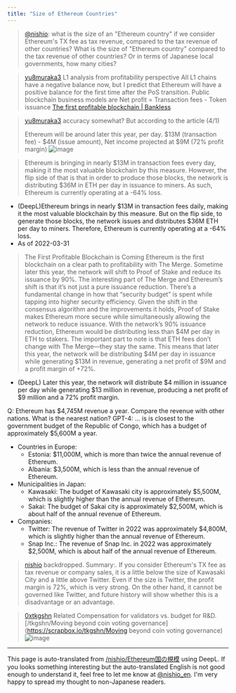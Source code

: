 ```yaml
---
title: "Size of Ethereum Countries"
---
```


> [@nishio](https://twitter.com/nishio/status/1660496129262493696?s=20): what is the size of an "Ethereum country" if we consider Ethereum's TX fee as tax revenue, compared to the tax revenue of other countries? What is the size of "Ethereum country" compared to the tax revenue of other countries? Or in terms of Japanese local governments, how many cities?

> [yu8muraka3](https://twitter.com/yu8muraka3/status/1546523159658401794) L1 analysis from profitability perspective
>  All L1 chains have a negative balance now, but I predict that Ethereum will have a positive balance for the first time after the PoS transition.
>  Public blockchain business models are
>  Net profit = Transaction fees - Token issuance
> [The first profitable blockchain | Bankless](https://www.bankless.com/the-first-profitable-blockchain)

> [yu8muraka3](https://twitter.com/yu8muraka3/status/1546525541448433664) accuracy somewhat? But according to the article (4/1)
>
>  Ethereum will be around later this year, per day.
>  $13M (transaction fee) - $4M (issue amount),
>  Net income projected at $9M (72% profit margin)
>  ![image](https://pbs.twimg.com/media/FXZceXgaAAEXnOv?format=jpg&name=medium#.png)

> Ethereum is bringing in nearly $13M in transaction fees every day, making it the most valuable blockchain by this measure. However, the flip side of that is that in order to produce those blocks, the network is distributing $36M in ETH per day in issuance to miners. As such, Ethereum is currently operating at a -64% loss.
- (DeepL)Ethereum brings in nearly $13M in transaction fees daily, making it the most valuable blockchain by this measure. But on the flip side, to generate those blocks, the network issues and distributes $36M ETH per day to miners. Therefore, Ethereum is currently operating at a -64% loss.
- As of 2022-03-31
> The First Profitable Blockchain is Coming
>  Ethereum is the first blockchain on a clear path to profitability with The Merge. Sometime later this year, the network will shift to Proof of Stake and reduce its issuance by 90%.
>  The interesting part of The Merge and Ethereum’s shift is that it’s not just a pure issuance reduction.
>  There’s a fundamental change in how that “security budget” is spent while tapping into higher security efficiency. Given the shift in the consensus algorithm and the improvements it holds, Proof of Stake makes Ethereum more secure while simultaneously allowing the network to reduce issuance.
>  With the network’s 90% issuance reduction, Ethereum would be distributing less than $4M per day in ETH to stakers. The important part to note is that ETH fees don’t change with The Merge—they stay the same.
>  This means that later this year, the network will be distributing $4M per day in issuance while generating $13M in revenue, generating a net profit of $9M and a profit margin of +72%.
- (DeepL) Later this year, the network will distribute $4 million in issuance per day while generating $13 million in revenue, producing a net profit of $9 million and a 72% profit margin.


Q: Ethereum has $4,745M revenue a year. Compare the revenue with other nations. What is the nearest nation?
GPT-4: ... is is closest to the government budget of the Republic of Congo, which has a budget of approximately $5,600M a year.
- Countries in Europe:
    - Estonia: $11,000M, which is more than twice the annual revenue of Ethereum.
    - Albania: $3,500M, which is less than the annual revenue of Ethereum.
- Municipalities in Japan:
    - Kawasaki: The budget of Kawasaki city is approximately $5,500M, which is slightly higher than the annual revenue of Ethereum.
    - Sakai: The budget of Sakai city is approximately $2,500M, which is about half of the annual revenue of Ethereum.
- Companies:
    - Twitter: The revenue of Twitter in 2022 was approximately $4,800M, which is slightly higher than the annual revenue of Ethereum.
    - Snap Inc.: The revenue of Snap Inc. in 2022 was approximately $2,500M, which is about half of the annual revenue of Ethereum.
> [nishio](https://twitter.com/nishio/status/1660549685877280770) backdropped. Summary:.
>  If you consider Ethereum's TX fee as tax revenue or company sales, it is a little below the size of Kawasaki City and a little above Twitter. Even if the size is Twitter, the profit margin is 72%, which is very strong. On the other hand, it cannot be governed like Twitter, and future history will show whether this is a disadvantage or an advantage.

> [0xtkgshn](https://twitter.com/0xtkgshn/status/1660550359260229632/photo/1) Related
>  Compensation for validators vs. budget for R&D.
> [/tkgshn/Moving beyond coin voting governance](https://scrapbox.io/tkgshn/Moving beyond coin voting governance)
>  ![image](https://pbs.twimg.com/media/Fwt1qt6aIAEhTEv?format=jpg&name=large#.png)

---
This page is auto-translated from [/nishio/Ethereum国の規模](https://scrapbox.io/nishio/Ethereum国の規模) using DeepL. If you looks something interesting but the auto-translated English is not good enough to understand it, feel free to let me know at [@nishio_en](https://twitter.com/nishio_en). I'm very happy to spread my thought to non-Japanese readers.